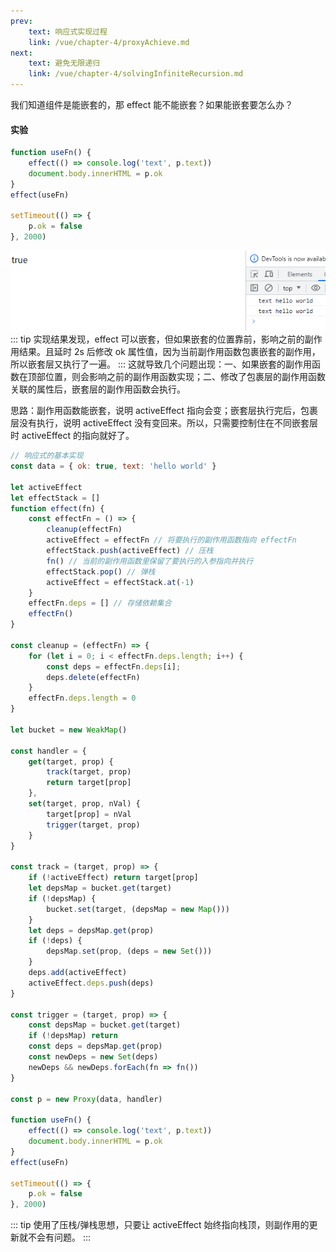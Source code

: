 ```yaml
---
prev:
    text: 响应式实现过程
    link: /vue/chapter-4/proxyAchieve.md
next:
    text: 避免无限递归
    link: /vue/chapter-4/solvingInfiniteRecursion.md
---
```


我们知道组件是能嵌套的，那 effect 能不能嵌套？如果能嵌套要怎么办？

#### 实验
```js
function useFn() {
    effect(() => console.log('text', p.text))
    document.body.innerHTML = p.ok
}
effect(useFn)

setTimeout(() => {
    p.ok = false
}, 2000)
```
![图片](/img/06.png)
::: tip
实现结果发现，effect 可以嵌套，但如果嵌套的位置靠前，影响之前的副作用结果。且延时 2s 后修改 ok 属性值，因为当前副作用函数包裹嵌套的副作用，所以嵌套层又执行了一遍。
:::
这就导致几个问题出现：一、如果嵌套的副作用函数在顶部位置，则会影响之前的副作用函数实现；二、修改了包裹层的副作用函数关联的属性后，嵌套层的副作用函数会执行。

思路：副作用函数能嵌套，说明 activeEffect 指向会变；嵌套层执行完后，包裹层没有执行，说明 activeEffect 没有变回来。所以，只需要控制住在不同嵌套层时 activeEffect 的指向就好了。

```js
// 响应式的基本实现
const data = { ok: true, text: 'hello world' }

let activeEffect
let effectStack = []
function effect(fn) {
    const effectFn = () => {
        cleanup(effectFn)
        activeEffect = effectFn // 将要执行的副作用函数指向 effectFn
        effectStack.push(activeEffect) // 压栈
        fn() // 当前的副作用函数里保留了要执行的入参指向并执行
        effectStack.pop() // 弹栈
        activeEffect = effectStack.at(-1)
    }
    effectFn.deps = [] // 存储依赖集合
    effectFn()
}

const cleanup = (effectFn) => {
    for (let i = 0; i < effectFn.deps.length; i++) {
        const deps = effectFn.deps[i];
        deps.delete(effectFn)
    }
    effectFn.deps.length = 0
}

let bucket = new WeakMap()

const handler = {
    get(target, prop) {
        track(target, prop)
        return target[prop]
    },
    set(target, prop, nVal) {
        target[prop] = nVal
        trigger(target, prop)
    }
}

const track = (target, prop) => {
    if (!activeEffect) return target[prop]
    let depsMap = bucket.get(target)
    if (!depsMap) {
        bucket.set(target, (depsMap = new Map()))
    }
    let deps = depsMap.get(prop)
    if (!deps) {
        depsMap.set(prop, (deps = new Set()))
    }
    deps.add(activeEffect)
    activeEffect.deps.push(deps)
}

const trigger = (target, prop) => {
    const depsMap = bucket.get(target)
    if (!depsMap) return
    const deps = depsMap.get(prop)
    const newDeps = new Set(deps)
    newDeps && newDeps.forEach(fn => fn())
}

const p = new Proxy(data, handler)

function useFn() {
    effect(() => console.log('text', p.text))
    document.body.innerHTML = p.ok
}
effect(useFn)

setTimeout(() => {
    p.ok = false
}, 2000)
```
::: tip
使用了压栈/弹栈思想，只要让 activeEffect 始终指向栈顶，则副作用的更新就不会有问题。
:::